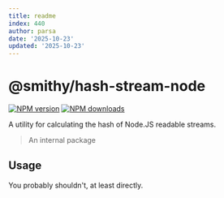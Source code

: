 ```yaml
---
title: readme
index: 440
author: parsa
date: '2025-10-23'
updated: '2025-10-23'
---
```

# @smithy/hash-stream-node

[![NPM version](https://img.shields.io/npm/v/@smithy/hash-stream-node/latest.svg)](https://www.npmjs.com/package/@smithy/hash-stream-node)
[![NPM downloads](https://img.shields.io/npm/dm/@smithy/hash-stream-node.svg)](https://www.npmjs.com/package/@smithy/hash-stream-node)

A utility for calculating the hash of Node.JS readable streams.

> An internal package

## Usage

You probably shouldn't, at least directly.
